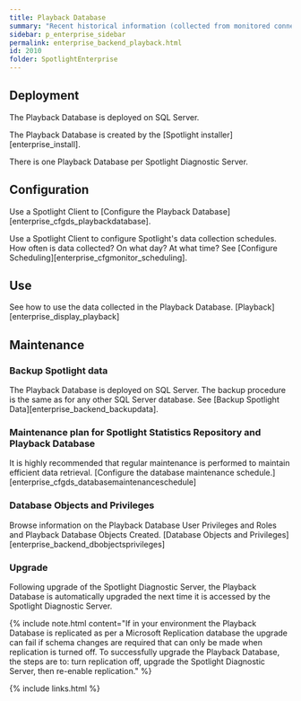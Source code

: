 ```yaml
---
title: Playback Database
summary: "Recent historical information (collected from monitored connections) is stored in the Playback Database."
sidebar: p_enterprise_sidebar
permalink: enterprise_backend_playback.html
id: 2010
folder: SpotlightEnterprise
---
```


## Deployment

The Playback Database is deployed on SQL Server.

The Playback Database is created by the [Spotlight installer][enterprise_install].

There is one Playback Database per Spotlight Diagnostic Server.

## Configuration

Use a Spotlight Client to [Configure the Playback Database][enterprise_cfgds_playbackdatabase].

Use a Spotlight Client to configure Spotlight's data collection schedules. How often is data collected? On what day? At what time? See [Configure Scheduling][enterprise_cfgmonitor_scheduling].

## Use

See how to use the data collected in the Playback Database. [Playback][enterprise_display_playback]

## Maintenance

### Backup Spotlight data

The Playback Database is deployed on SQL Server. The backup procedure is the same as for any other SQL Server database. See [Backup Spotlight Data][enterprise_backend_backupdata].

### Maintenance plan for Spotlight Statistics Repository and Playback Database

It is highly recommended that regular maintenance is performed to maintain efficient data retrieval. [Configure the database maintenance schedule.][enterprise_cfgds_databasemaintenanceschedule]

### Database Objects and Privileges

Browse information on the Playback Database User Privileges and Roles and Playback Database Objects Created. [Database Objects and Privileges][enterprise_backend_dbobjectsprivileges]

### Upgrade

Following upgrade of the Spotlight Diagnostic Server, the Playback Database is automatically upgraded the next time it is accessed by the Spotlight Diagnostic Server.

{% include note.html content="If in your environment the Playback Database is replicated as per a Microsoft Replication database the upgrade can fail if schema changes are required that can only be made when replication is turned off. To successfully upgrade the Playback Database, the steps are to: turn replication off, upgrade the Spotlight Diagnostic Server, then re-enable replication." %}



{% include links.html %}
